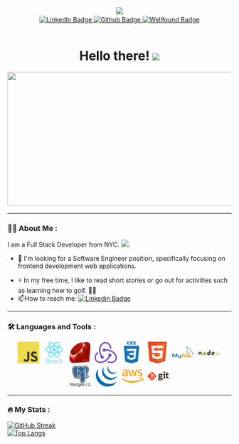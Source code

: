 <!--### Hi there 👋-->

<div id="header" align="center">
  <img src="https://media.giphy.com/media/bAQH7WXKqtIBrPs7sR/giphy.gif" width="150" />
  
  <div id="badges">
    <a href="https://www.linkedin.com/in/stiven-kang-69a9ab258/">
      <img src="https://img.shields.io/badge/LinkedIn-blue?logo=linkedin&logoColor=white&style=for-the-badge" alt="LinkedIn Badge" />
    </a>
    <a href="https://github.com/stivenkang">
      <img src="https://img.shields.io/badge/Github-black?logo=github&logoColor=white&style=for-the-badge" alt="Github Badge" />
    </a>
    <a href="https://wellfound.com/u/stiven-kang">
      <img src="https://img.shields.io/badge/Wellfound-white?logo=wellfound&logoColor=black&style=for-the-badge" alt="Wellfound Badge" />
    </a>
  </div>
  <img src="https://komarev.com/ghpvc/?username=stivenkang&style=flat-square&color=blue" alt=""/>
  <h1>
    Hello there!
    <img src="https://media.giphy.com/media/hvRJCLFzcasrR4ia7z/giphy.gif" width="30px"/>
  </h1>
  <div align="center">
    <img src="https://media.giphy.com/media/dWesBcTLavkZuG35MI/giphy.gif" width="600" height="300"/>
  </div>
</div>

---

### :man_technologist: About Me :
I am a Full Stack Developer from NYC. <img src="https://media.giphy.com/media/WUlplcMpOCEmTGBtBW/giphy.gif" width="30">.

- :telescope: I'm looking for a Software Engineer position, specifically focusing on frontend development web applications.
<!--- :seedling: Exploring Technical Content Writing.-->
- :zap: In my free time, I like to read short stories or go out for activities such as learning how to golf. :golfing_man:
- :mailbox:How to reach me: [![Linkedin Badge](https://img.shields.io/badge/LinkedIn-blue?style=flat&logo=Linkedin&logoColor=white)](https://www.linkedin.com/in/stiven-kang-69a9ab258/)

---

### :hammer_and_wrench: Languages and Tools :
<div align="center">
  <img src="https://github.com/devicons/devicon/blob/master/icons/javascript/javascript-original.svg" title="JavaScript" alt="JavaScript" width="50" height="50" />&nbsp;
  <img src="https://github.com/devicons/devicon/blob/master/icons/react/react-original-wordmark.svg" title="React" alt="React" width="50" height="50" />&nbsp;
  <img src="https://github.com/devicons/devicon/blob/master/icons/ruby/ruby-original.svg" title="Ruby" alt="Ruby" width="50" height="50" />&nbsp;
  <img src="https://github.com/devicons/devicon/blob/master/icons/redux/redux-original.svg" title="Redux" alt="Redux " width="50" height="50"/>&nbsp;
  <img src="https://github.com/devicons/devicon/blob/master/icons/css3/css3-plain-wordmark.svg"  title="CSS3" alt="CSS" width="50" height="50"/>&nbsp;
  <img src="https://github.com/devicons/devicon/blob/master/icons/html5/html5-original.svg" title="HTML5" alt="HTML" width="50" height="50"/>&nbsp;
  <img src="https://github.com/devicons/devicon/blob/master/icons/mysql/mysql-original-wordmark.svg" title="MySQL"  alt="MySQL" width="50" height="50"/>&nbsp;
  <img src="https://github.com/devicons/devicon/blob/master/icons/nodejs/nodejs-original-wordmark.svg" title="NodeJS" alt="NodeJS" width="50" height="50"/>&nbsp;
  <img src="https://github.com/devicons/devicon/blob/master/icons/postgresql/postgresql-original-wordmark.svg" title="PostgreSQL" alt="PostgreSQL" width="50" height="50" />&nbsp;
  <img src="https://github.com/devicons/devicon/blob/master/icons/jquery/jquery-original.svg" title="jQuery" alt="jQuery" width="50" height="50" />&nbsp;
  <img src="https://github.com/devicons/devicon/blob/master/icons/amazonwebservices/amazonwebservices-plain-wordmark.svg" title="AWS" alt="AWS" width="50" height="50"/>&nbsp;
  <img src="https://github.com/devicons/devicon/blob/master/icons/git/git-original-wordmark.svg" title="Git" **alt="Git" width="50" height="50"/>
</div>

---

### :fire: My Stats :
[![GitHub Streak](http://github-readme-streak-stats.herokuapp.com?user=stivenkang&theme=modern-lilac)](https://git.io/streak-stats)
<br />
[![Top Langs](https://github-readme-stats.vercel.app/api/top-langs/?username=stivenkang&layout=compact&theme=vision-friendly-dark)](https://github.com/anuraghazra/github-readme-stats)




<!--
- 🔭 I’m currently working on ...
- 🌱 I’m currently learning ...
- 👯 I’m looking to collaborate on ...
- 🤔 I’m looking for help with ...
- 💬 Ask me about ...
- 📫 How to reach me: ...
- 😄 Pronouns: ...
- ⚡ Fun fact: ...
-->
